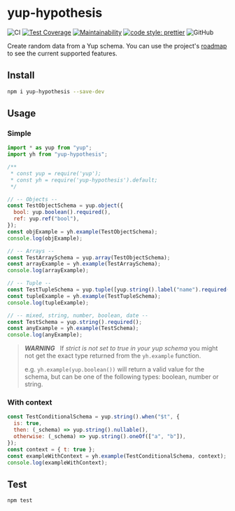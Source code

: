 # yup-hypothesis

![CI](https://github.com/hiigami/yup-hypothesis/actions/workflows/main.yml/badge.svg?branch=main)
[![Test Coverage](https://api.codeclimate.com/v1/badges/9290db12ea8831e07c89/test_coverage)](https://codeclimate.com/github/hiigami/yup-hypothesis/test_coverage)
[![Maintainability](https://api.codeclimate.com/v1/badges/9290db12ea8831e07c89/maintainability)](https://codeclimate.com/github/hiigami/yup-hypothesis/maintainability)
[![code style: prettier](https://img.shields.io/badge/code_style-prettier-ff69b4.svg?style=flat)](https://github.com/prettier/prettier)
![GitHub](https://img.shields.io/github/license/hiigami/yup-hypothesis)

Create random data from a Yup schema.
You can use the project's [roadmap](https://github.com/hiigami/yup-hypothesis/wiki/Roadmap-v1.x.x) to see the current supported features.

## Install

```bash
npm i yup-hypothesis --save-dev
```

## Usage

### Simple

```js
import * as yup from "yup";
import yh from "yup-hypothesis";

/**
 * const yup = require('yup');
 * const yh = require('yup-hypothesis').default;
 */

// -- Objects --
const TestObjectSchema = yup.object({
  bool: yup.boolean().required(),
  ref: yup.ref("bool"),
});
const objExample = yh.example(TestObjectSchema);
console.log(objExample);

// -- Arrays --
const TestArraySchema = yup.array(TestObjectSchema);
const arrayExample = yh.example(TestArraySchema);
console.log(arrayExample);

// -- Tuple --
const TestTupleSchema = yup.tuple([yup.string().label("name").required()]);
const tupleExample = yh.example(TestTupleSchema);
console.log(tupleExample);

// -- mixed, string, number, boolean, date --
const TestSchema = yup.string().required();
const anyExample = yh.example(TestSchema);
console.log(anyExample);
```

> **_WARNING_** &nbsp; If _strict is not set to true in your yup schema_ you might not get the exact type returned from the `yh.example` function.
>
> e.g. `yh.example(yup.boolean())` will return a valid value for the schema, but can be one of the following types: boolean, number or string.

### With context

```js
const TestConditionalSchema = yup.string().when("$t", {
  is: true,
  then: (_schema) => yup.string().nullable(),
  otherwise: (_schema) => yup.string().oneOf(["a", "b"]),
});
const context = { t: true };
const exampleWithContext = yh.example(TestConditionalSchema, context);
console.log(exampleWithContext);
```

## Test

```bash
npm test
```
